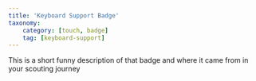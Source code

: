 ```yaml
---
title: 'Keyboard Support Badge'
taxonomy:
    category: [touch, badge]
    tag: [keyboard-support]
---
```

This is a short funny description of that badge and where it came from in your scouting journey
